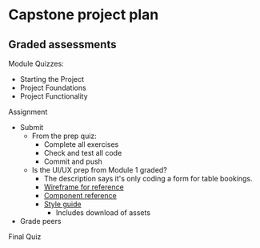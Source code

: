 # Capstone project plan

## Graded assessments

Module Quizzes:
- Starting the Project
- Project Foundations
- Project Functionality

Assignment
- Submit
  - From the prep quiz:
    - Complete all exercises
    - Check and test all code
    - Commit and push
  - Is the UI/UX prep from Module 1 graded?
    - The description says it's only coding a form for table bookings.
    - [Wireframe for reference](https://d3c33hcgiwev3.cloudfront.net/imageAssetProxy.v1/hvuaHemtQC6r_touMjCqXA_1e68a1e918fc4cef9f1a0042eff6d3e1_image.png?expiry=1747958400000&hmac=cxZDwUAHbSDk1COA89ni-rUKbAzFZYc3t82ioj6wImg)
    - [Component reference](https://www.coursera.org/learn/meta-front-end-developer-capstone/supplement/In8r9/exercise-designing-components)
    - [Style guide](https://www.coursera.org/learn/meta-front-end-developer-capstone/supplement/l4HnE/exercise-applying-design-fundamentals-in-figma)
      - Includes download of assets
- Grade peers

Final Quiz


